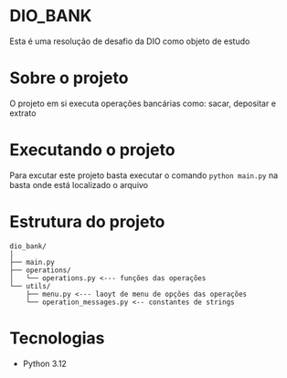 # DIO_BANK
Esta é uma resolução de desafio da DIO como objeto de estudo

# Sobre o projeto

O projeto em si executa operações bancárias como: sacar, depositar e extrato

# Executando o projeto

Para excutar este projeto basta executar o comando `python main.py` na basta onde está localizado o arquivo

# Estrutura do projeto

    dio_bank/
    │
    ├── main.py 
    ├── operations/
    │   └── operations.py <--- funções das operações 
    └── utils/
        ├── menu.py <--- laoyt de menu de opções das operações 
        └── operation_messages.py <-- constantes de strings


# Tecnologias
 - Python 3.12
